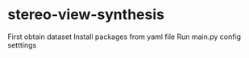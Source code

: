 # stereo-view-synthesis

First obtain dataset
Install packages from yaml file
Run main.py
config setttings
